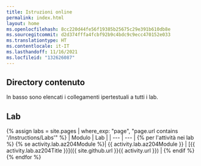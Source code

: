 ```yaml
---
title: Istruzioni online
permalink: index.html
layout: home
ms.openlocfilehash: 8cc220d44fe56f19385b25675c29e391b610db8e
ms.sourcegitcommit: d2d374fffa4fcbf92b9c4bdc9c9ecc470152e033
ms.translationtype: HT
ms.contentlocale: it-IT
ms.lasthandoff: 11/16/2021
ms.locfileid: "132626087"
---
```

## <a name="content-directory"></a>Directory contenuto

In basso sono elencati i collegamenti ipertestuali a tutti i lab.

## <a name="labs"></a>Lab

{% assign labs = site.pages | where_exp: "page", "page.url contains '/Instructions/Labs'" %}
| Modulo | Lab |
| --- | --- |
{% per l'attività nei lab %} {% se activity.lab.az204Module %}| {{ activity.lab.az204Module }} | [{{ activity.lab.az204Title }}]({{ site.github.url }}{{ activity.url }}) |
{% endif %}{% endfor %}
